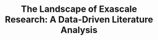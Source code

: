 ---
authors: S. Heldens, P. Hijma, B. van Werkhoven, J. Maassen, A.S.Z. Belloum, and R.V. van Nieuwpoort
title: "The Landscape of Exascale Research: A Data-Driven Literature Analysis"
journal: "ACM Computing Surveys (CSUR)"
year: 2020
---